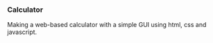 <h3>Calculator</h3>
<p>Making a web-based calculator with a simple GUI using html, css and javascript.</p>